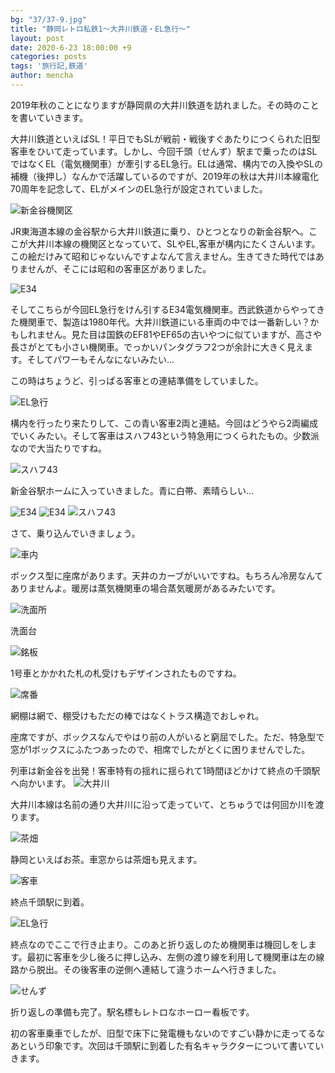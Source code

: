 ```yaml
---
bg: "37/37-9.jpg"
title: "静岡レトロ私鉄1～大井川鉄道・EL急行～"
layout: post
date: 2020-6-23 18:00:00 +9
categories: posts
tags: '旅行記,鉄道'
author: mencha
---
```


2019年秋のことになりますが静岡県の大井川鉄道を訪れました。その時のことを書いていきます。

大井川鉄道といえばSL！平日でもSLが戦前・戦後すぐあたりにつくられた旧型客車をひいて走っています。しかし、今回千頭（せんず）駅まで乗ったのはSLではなくEL（電気機関車）が牽引するEL急行。ELは通常、構内での入換やSLの補機（後押し）なんかで活躍しているのですが、2019年の秋は大井川本線電化70周年を記念して、ELがメインのEL急行が設定されていました。
<!--more-->
![新金谷機関区](https://drive.google.com/uc?export=view&id=1QZlLH8NJEi-vxkoMNpqBqc-CzqcM7iMR)

JR東海道本線の金谷駅から大井川鉄道に乗り、ひとつとなりの新金谷駅へ。ここが大井川本線の機関区となっていて、SLやEL,客車が構内にたくさんいます。この絵だけみて昭和じゃないんですよなんて言えません。生きてきた時代ではありませんが、そこには昭和の客車区がありました。

![E34](https://drive.google.com/uc?export=view&id=1RsoQyfwJvDId5kB8bNpMRBy8KZlbUZUs)

そしてこちらが今回EL急行をけん引するE34電気機関車。西武鉄道からやってきた機関車で、製造は1980年代。大井川鉄道にいる車両の中では一番新しい？かもしれません。見た目は国鉄のEF81やEF65の古いやつに似ていますが、高さや長さがとても小さい機関車。でっかいパンタグラフ2つが余計に大きく見えます。そしてパワーもそんなにないみたい...

この時はちょうど、引っぱる客車との連結準備をしていました。

![EL急行](https://drive.google.com/uc?export=view&id=191qsNw6uDWTmH15H1kT3E8DNtgrK0sbQ)

構内を行ったり来たりして、この青い客車2両と連結。今回はどうやら2両編成でいくみたい。そして客車はスハフ43という特急用につくられたもの。少数派なので大当たりですね。

![スハフ43](https://drive.google.com/uc?export=view&id=1Z3ErmhoJH_wYZlYstNuarKoI_zJg4pKg)

新金谷駅ホームに入っていきました。青に白帯、素晴らしい...

![E34](https://drive.google.com/uc?export=view&id=191mKOr-XRL-rCp4hMshrx0lDHYMCyNOq)
![E34](https://drive.google.com/uc?export=view&id=1MnXHIe1Na0_rUbVOlwPbvgN6RfuCxaBB)
![スハフ43](https://drive.google.com/uc?export=view&id=1y_jzvJroxAyDY6Q_n71jid5R5dFEO0cO)

さて、乗り込んでいきましょう。

![車内](https://drive.google.com/uc?export=view&id=1OpojKZAWRrkOLFGrhjvj3jxTWW0VMGYF)

ボックス型に座席があります。天井のカーブがいいですね。もちろん冷房なんてありませんよ。暖房は蒸気機関車の場合蒸気暖房があるみたいです。

![洗面所](https://drive.google.com/uc?export=view&id=1sU9w-ODmT-Rot1zZllX1kbH-Cp9B_R0q)

洗面台

![銘板](https://drive.google.com/uc?export=view&id=1FON7IkLLKFzvmixvzSB9cXE2uyAOou8X)

1号車とかかれた札の札受けもデザインされたものですね。

![席番](https://drive.google.com/uc?export=view&id=1BJvdfnLQgWlwRRd8bvBb-JPij7yz0SLU)

網棚は網で、棚受けもただの棒ではなくトラス構造でおしゃれ。

座席ですが、ボックスなんでやはり前の人がいると窮屈でした。ただ、特急型で窓が1ボックスにふたつあったので、相席でしたがとくに困りませんでした。

列車は新金谷を出発！客車特有の揺れに揺られて1時間ほどかけて終点の千頭駅へ向かいます。
![大井川](https://drive.google.com/uc?export=view&id=1JWIg913xL_QoltlAdNU1ZiSeg0RV1Qff)

大井川本線は名前の通り大井川に沿って走っていて、とちゅうでは何回か川を渡ります。

![茶畑](https://drive.google.com/uc?export=view&id=1IC0noSJIfWlv-EVEKnv5f8ymxVFBETyH)

静岡といえばお茶。車窓からは茶畑も見えます。

![客車](https://drive.google.com/uc?export=view&id=1Owrwr8xeGfAawMLrkTOk-lzN176tAPKd)

終点千頭駅に到着。

![EL急行](https://drive.google.com/uc?export=view&id=1lKoAswM9iDBOGqYgSSitsNwvpooq7yqA)

終点なのでここで行き止まり。このあと折り返しのため機関車は機回しをします。最初に客車を少し後ろに押し込み、左側の渡り線を利用して機関車は左の線路から脱出。その後客車の逆側へ連結して違うホームへ行きました。

![せんず](https://drive.google.com/uc?export=view&id=1UzFTZzttwHrPA3nFA5iq-UpPNZD85o85)

折り返しの準備も完了。駅名標もレトロなホーロー看板です。

初の客車乗車でしたが、旧型で床下に発電機もないのですごい静かに走ってるなあという印象です。次回は千頭駅に到着した有名キャラクターについて書いていきます。